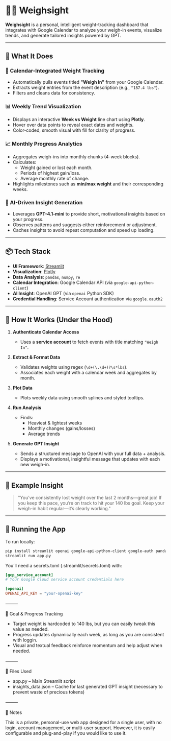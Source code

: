 # 🏋️‍♂️ Weighsight

**Weighsight** is a personal, intelligent weight-tracking dashboard that integrates with Google Calendar to analyze your weigh-in events, visualize trends, and generate tailored insights powered by GPT.

---

## 🔧 What It Does

### 📅 Calendar-Integrated Weight Tracking

- Automatically pulls events titled **"Weigh In"** from your Google Calendar.
- Extracts weight entries from the event description (e.g., `"187.4 lbs"`).
- Filters and cleans data for consistency.

### 📊 Weekly Trend Visualization

- Displays an interactive **Week vs Weight** line chart using **Plotly**.
- Hover over data points to reveal exact dates and weights.
- Color-coded, smooth visual with fill for clarity of progress.

### 📈 Monthly Progress Analytics

- Aggregates weigh-ins into monthly chunks (4-week blocks).
- Calculates:
  - Weight gained or lost each month.
  - Periods of highest gain/loss.
  - Average monthly rate of change.
- Highlights milestones such as **min/max weight** and their corresponding weeks.

### 🧠 AI-Driven Insight Generation

- Leverages **GPT-4.1-mini** to provide short, motivational insights based on your progress.
- Observes patterns and suggests either reinforcement or adjustment.
- Caches insights to avoid repeat computation and speed up loading.

---

## 📦 Tech Stack

- **UI Framework**: [Streamlit](https://streamlit.io/)
- **Visualization**: [Plotly](https://plotly.com/)
- **Data Analysis**: `pandas`, `numpy`, `re`
- **Calendar Integration**: Google Calendar API (via `google-api-python-client`)
- **AI Insight**: OpenAI GPT (via `openai` Python SDK)
- **Credential Handling**: Service Account authentication via `google.oauth2`

---

## 🧪 How It Works (Under the Hood)

1. **Authenticate Calendar Access**

   - Uses a **service account** to fetch events with title matching `"Weigh In"`.

2. **Extract & Format Data**

   - Validates weights using regex (`\d+(\.\d+)?\s*lbs`).
   - Associates each weight with a calendar week and aggregates by month.

3. **Plot Data**

   - Plots weekly data using smooth splines and styled tooltips.

4. **Run Analysis**

   - Finds:
     - Heaviest & lightest weeks
     - Monthly changes (gains/losses)
     - Average trends

5. **Generate GPT Insight**
   - Sends a structured message to OpenAI with your full data + analysis.
   - Displays a motivational, insightful message that updates with each new weigh-in.

---

## 🧠 Example Insight

> "You've consistently lost weight over the last 2 months—great job! If you keep this pace, you’re on track to hit your 140 lbs goal. Keep your weigh-in habit regular—it’s clearly working."

---

## 🚀 Running the App

To run locally:

```bash
pip install streamlit openai google-api-python-client google-auth pandas plotly
streamlit run app.py
```

You’ll need a secrets.toml (.streamlit/secrets.toml) with:

```toml
[gcp_service_account]
# Your Google Cloud service account credentials here

[openai]
OPENAI_API_KEY = "your-openai-key"
```

⸻

🎯 Goal & Progress Tracking

- Target weight is hardcoded to 140 lbs, but you can easily tweak this value as needed.
- Progress updates dynamically each week, as long as you are consistent with loggin.
- Visual and textual feedback reinforce momentum and help adjust when needed.

⸻

📁 Files Used

- app.py – Main Streamlit script
- insights_data.json – Cache for last generated GPT insight (necessary to prevent waste of precious tokens)

⸻

📝 Notes

This is a private, personal-use web app designed for a single user, with no login, account management, or multi-user support. However, it is easily configurable and plug-and-play if you would like to use it.
